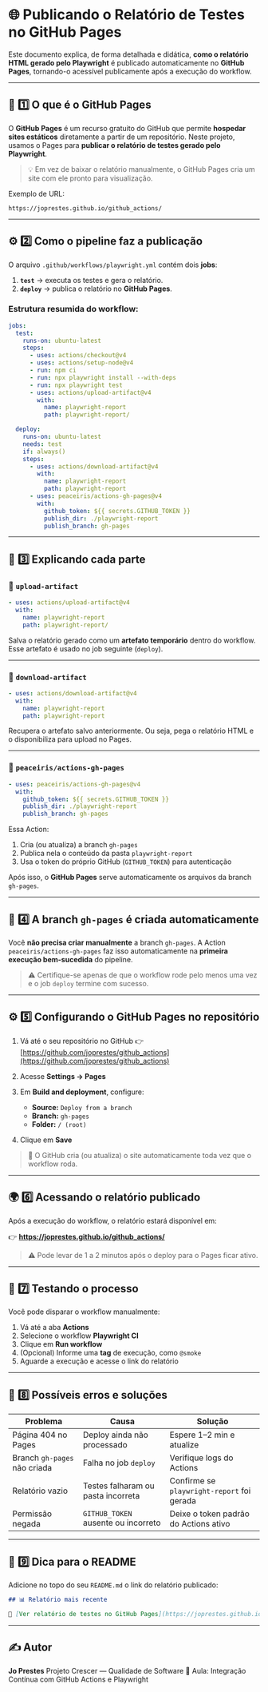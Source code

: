 # 🌐 Publicando o Relatório de Testes no GitHub Pages

Este documento explica, de forma detalhada e didática, **como o relatório HTML gerado pelo Playwright** é publicado automaticamente no **GitHub Pages**, tornando-o acessível publicamente após a execução do workflow.

---

## 🧩 1️⃣ O que é o GitHub Pages

O **GitHub Pages** é um recurso gratuito do GitHub que permite **hospedar sites estáticos** diretamente a partir de um repositório.
Neste projeto, usamos o Pages para **publicar o relatório de testes gerado pelo Playwright**.

> 💡 Em vez de baixar o relatório manualmente, o GitHub Pages cria um site com ele pronto para visualização.

Exemplo de URL:

```
https://joprestes.github.io/github_actions/
```

---

## ⚙️ 2️⃣ Como o pipeline faz a publicação

O arquivo `.github/workflows/playwright.yml` contém dois **jobs**:

1. **`test`** → executa os testes e gera o relatório.
2. **`deploy`** → publica o relatório no **GitHub Pages**.

### Estrutura resumida do workflow:

```yaml
jobs:
  test:
    runs-on: ubuntu-latest
    steps:
      - uses: actions/checkout@v4
      - uses: actions/setup-node@v4
      - run: npm ci
      - run: npx playwright install --with-deps
      - run: npx playwright test
      - uses: actions/upload-artifact@v4
        with:
          name: playwright-report
          path: playwright-report/

  deploy:
    runs-on: ubuntu-latest
    needs: test
    if: always()
    steps:
      - uses: actions/download-artifact@v4
        with:
          name: playwright-report
          path: playwright-report
      - uses: peaceiris/actions-gh-pages@v4
        with:
          github_token: ${{ secrets.GITHUB_TOKEN }}
          publish_dir: ./playwright-report
          publish_branch: gh-pages
```

---

## 🧠 3️⃣ Explicando cada parte

### 🧩 `upload-artifact`

```yaml
- uses: actions/upload-artifact@v4
  with:
    name: playwright-report
    path: playwright-report/
```

Salva o relatório gerado como um **artefato temporário** dentro do workflow.
Esse artefato é usado no job seguinte (`deploy`).

---

### 🧩 `download-artifact`

```yaml
- uses: actions/download-artifact@v4
  with:
    name: playwright-report
    path: playwright-report
```

Recupera o artefato salvo anteriormente.
Ou seja, pega o relatório HTML e o disponibiliza para upload no Pages.

---

### 🚀 `peaceiris/actions-gh-pages`

```yaml
- uses: peaceiris/actions-gh-pages@v4
  with:
    github_token: ${{ secrets.GITHUB_TOKEN }}
    publish_dir: ./playwright-report
    publish_branch: gh-pages
```

Essa Action:

1. Cria (ou atualiza) a branch `gh-pages`
2. Publica nela o conteúdo da pasta `playwright-report`
3. Usa o token do próprio GitHub (`GITHUB_TOKEN`) para autenticação

Após isso, o **GitHub Pages** serve automaticamente os arquivos da branch `gh-pages`.

---

## 🧷 4️⃣ A branch `gh-pages` é criada automaticamente

Você **não precisa criar manualmente** a branch `gh-pages`.
A Action `peaceiris/actions-gh-pages` faz isso automaticamente na **primeira execução bem-sucedida** do pipeline.

> ⚠️ Certifique-se apenas de que o workflow rode pelo menos uma vez e o job `deploy` termine com sucesso.

---

## ⚙️ 5️⃣ Configurando o GitHub Pages no repositório

1. Vá até o seu repositório no GitHub
   👉 [https://github.com/joprestes/github_actions](https://github.com/joprestes/github_actions)

2. Acesse **Settings → Pages**

3. Em **Build and deployment**, configure:

   - **Source:** `Deploy from a branch`
   - **Branch:** `gh-pages`
   - **Folder:** `/ (root)`

4. Clique em **Save**

> 🔁 O GitHub cria (ou atualiza) o site automaticamente toda vez que o workflow roda.

---

## 🌍 6️⃣ Acessando o relatório publicado

Após a execução do workflow, o relatório estará disponível em:

👉 **https://joprestes.github.io/github_actions/**

> ⚠️ Pode levar de 1 a 2 minutos após o deploy para o Pages ficar ativo.

---

## 🧪 7️⃣ Testando o processo

Você pode disparar o workflow manualmente:

1. Vá até a aba **Actions**
2. Selecione o workflow **Playwright CI**
3. Clique em **Run workflow**
4. (Opcional) Informe uma **tag** de execução, como `@smoke`
5. Aguarde a execução e acesse o link do relatório

---

## 💬 8️⃣ Possíveis erros e soluções

| Problema                     | Causa                               | Solução                                    |
| ---------------------------- | ----------------------------------- | ------------------------------------------ |
| Página 404 no Pages          | Deploy ainda não processado         | Espere 1–2 min e atualize                  |
| Branch `gh-pages` não criada | Falha no job `deploy`               | Verifique logs do Actions                  |
| Relatório vazio              | Testes falharam ou pasta incorreta  | Confirme se `playwright-report` foi gerada |
| Permissão negada             | `GITHUB_TOKEN` ausente ou incorreto | Deixe o token padrão do Actions ativo      |

---

## 🧩 9️⃣ Dica para o README

Adicione no topo do seu `README.md` o link do relatório publicado:

```markdown
## 📊 Relatório mais recente

🔗 [Ver relatório de testes no GitHub Pages](https://joprestes.github.io/github_actions/)
```

---

## ✍️ Autor

**Jo Prestes**
Projeto Crescer — Qualidade de Software
📘 Aula: Integração Contínua com GitHub Actions e Playwright
